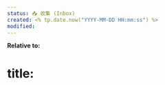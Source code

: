 ```yaml
---
status: 📥 收集 (Inbox)
created: <% tp.date.now("YYYY-MM-DD HH:mm:ss") %>
modified:
---
```

**Relative to:**

# title: